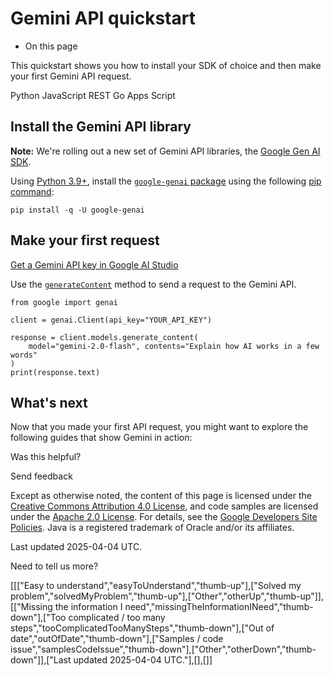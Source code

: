 # Gemini API quickstart

* On this page

This quickstart shows you how to install your SDK of choice and then make your
first Gemini API request.

Python
JavaScript
REST
Go
Apps Script

## Install the Gemini API library

**Note:** We're rolling out a new set of Gemini API libraries, the
[Google Gen AI SDK](/gemini-api/docs/sdks).

Using [Python 3.9+](https://www.python.org/downloads/), install the
[`google-genai` package](https://pypi.org/project/google-genai/)
using the following [pip command](https://packaging.python.org/en/latest/tutorials/installing-packages/):

```
pip install -q -U google-genai

```

## Make your first request

[Get a Gemini API key in Google AI Studio](https://aistudio.google.com/app/apikey)

Use the
[`generateContent`](/api/generate-content#method:-models.generatecontent) method
to send a request to the Gemini API.

```
from google import genai

client = genai.Client(api_key="YOUR_API_KEY")

response = client.models.generate_content(
    model="gemini-2.0-flash", contents="Explain how AI works in a few words"
)
print(response.text)

```

## What's next

Now that you made your first API request, you might want to explore the
following guides that show Gemini in action:

Was this helpful?

Send feedback

Except as otherwise noted, the content of this page is licensed under the [Creative Commons Attribution 4.0 License](https://creativecommons.org/licenses/by/4.0/), and code samples are licensed under the [Apache 2.0 License](https://www.apache.org/licenses/LICENSE-2.0). For details, see the [Google Developers Site Policies](https://developers.google.com/site-policies). Java is a registered trademark of Oracle and/or its affiliates.

Last updated 2025-04-04 UTC.

Need to tell us more?

[[["Easy to understand","easyToUnderstand","thumb-up"],["Solved my problem","solvedMyProblem","thumb-up"],["Other","otherUp","thumb-up"]],[["Missing the information I need","missingTheInformationINeed","thumb-down"],["Too complicated / too many steps","tooComplicatedTooManySteps","thumb-down"],["Out of date","outOfDate","thumb-down"],["Samples / code issue","samplesCodeIssue","thumb-down"],["Other","otherDown","thumb-down"]],["Last updated 2025-04-04 UTC."],[],[]]